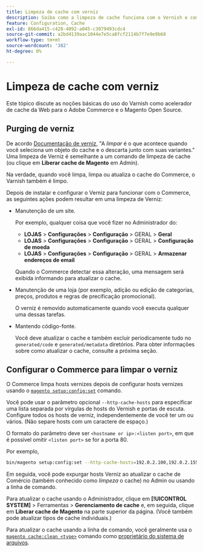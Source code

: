 ```yaml
---
title: Limpeza de cache com verniz
description: Saiba como a limpeza de cache funciona com o Vernish e como um acelerador de cache da Web para o aplicativo do Adobe Commerce.
feature: Configuration, Cache
exl-id: 866da415-c428-4092-a045-c3079493cdc4
source-git-commit: a2bd4139aac1044e7e5ca8fcf2114b7f7e9e9b68
workflow-type: tm+mt
source-wordcount: '382'
ht-degree: 0%

---
```


# Limpeza de cache com verniz

Este tópico discute as noções básicas do uso do Varnish como acelerador de cache da Web para o Adobe Commerce e o Magento Open Source.

## Purging de verniz

De acordo [Documentação de verniz](https://www.varnish-cache.org/docs/trunk/users-guide/purging.html), &quot;A *limpar* é o que acontece quando você seleciona um objeto do cache e o descarta junto com suas variantes.&quot; Uma limpeza de Verniz é semelhante a um comando de limpeza de cache (ou clique em **Liberar cache de Magento** em Admin).

Na verdade, quando você limpa, limpa ou atualiza o cache do Commerce, o Varnish também é limpo.

Depois de instalar e configurar o Verniz para funcionar com o Commerce, as seguintes ações podem resultar em uma limpeza de Verniz:

- Manutenção de um site.

   Por exemplo, qualquer coisa que você fizer no Administrador do:

   - **LOJAS** > **Configurações** > **Configuração** > GERAL > **Geral**
   - **LOJAS** > **Configurações** > **Configuração** > GERAL > **Configuração de moeda**
   - **LOJAS** > **Configurações** > **Configuração** > GERAL > **Armazenar endereços de email**

   Quando o Commerce detectar essa alteração, uma mensagem será exibida informando para atualizar o cache.

- Manutenção de uma loja (por exemplo, adição ou edição de categorias, preços, produtos e regras de precificação promocional).

   O verniz é removido automaticamente quando você executa qualquer uma dessas tarefas.

- Mantendo código-fonte.

   Você deve atualizar o cache e também excluir periodicamente tudo no `generated/code` e `generated/metadata` diretórios. Para obter informações sobre como atualizar o cache, consulte a próxima seção.

## Configurar o Commerce para limpar o verniz

O Commerce limpa hosts vernizes depois de configurar hosts vernizes usando o [`magento setup:config:set`](https://devdocs.magento.com/guides/v2.4/reference/cli/magento.html#setupconfigset) comando.

Você pode usar o parâmetro opcional `--http-cache-hosts` para especificar uma lista separada por vírgulas de hosts do Vernish e portas de escuta. Configure todos os hosts de verniz, independentemente de você ter um ou vários. (Não separe hosts com um caractere de espaço.)

O formato do parâmetro deve ser `<hostname or ip>:<listen port>`, em que é possível omitir `<listen port>` se for a porta 80.

Por exemplo,

```bash
bin/magento setup:config:set --http-cache-hosts=192.0.2.100,192.0.2.155:6081
```

Em seguida, você pode expurgar hosts Verniz ao atualizar o cache de Comércio (também conhecido como *limpeza* o cache) no Admin ou usando a linha de comando.

Para atualizar o cache usando o Administrador, clique em **[!UICONTROL SYSTEM]** > Ferramentas > **Gerenciamento de cache** e, em seguida, clique em **Liberar cache de Magento** na parte superior da página. (Você também pode atualizar tipos de cache individuais.)

Para atualizar o cache usando a linha de comando, você geralmente usa o [`magento cache:clean <type>`](../cli/manage-cache.md#clean-and-flush-cache-types) comando como [proprietário do sistema de arquivos](../../installation/prerequisites/file-system/overview.md).
